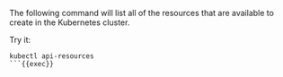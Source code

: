 The following command will list all of the resources that are available to create in the Kubernetes cluster. 

Try it:
```
kubectl api-resources
```{{exec}}